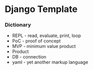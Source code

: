 # Django Template

### Dictionary
- REPL - read, evaluate, print, loop
- PoC - proof of concept
- MVP - minimum value product
- Product 
- DB - connection 
- yaml - yet another markup language